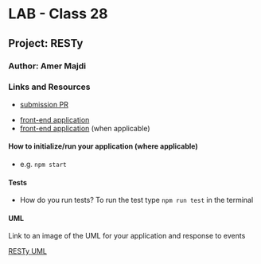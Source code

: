 # LAB - Class 28

## Project: RESTy

### Author: Amer Majdi

### Links and Resources

- [submission PR](https://github.com/Amer-401-advanced-javascript/resty/pull/2)
<!-- - [ci/cd](http://xyz.com) (GitHub Actions)
- [back-end server url](http://xyz.com) (when applicable) -->
- [front-end application](https://amer-401-advanced-javascript.github.io/resty/)
- [front-end application](https://xenodochial-swartz-a8fe33.netlify.app/) (when applicable)

<!-- ### Setup

#### `.env` requirements (where applicable) -->

<!-- i.e.

- `PORT` - Port Number
- `MONGODB_URI` - URL to the running mongo instance/db -->

#### How to initialize/run your application (where applicable)

- e.g. `npm start`

<!-- #### How to use your library (where applicable) -->

#### Tests

- How do you run tests? To run the test type ``npm run test`` in the terminal 
<!-- - Any tests of note?
- Describe any tests that you did not complete, skipped, etc -->

#### UML

Link to an image of the UML for your application and response to events

[RESTy UML](https://drive.google.com/file/d/1SrrUMHdI-Ma9upzFtcoEJ2RJxD6Bpxnd/view?usp=sharing)
